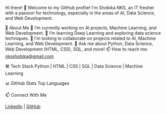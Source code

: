 Hi there! 👋
Welcome to my GitHub profile! I'm Shobika NKS, an IT fresher with a passion for technology, especially in the areas of AI, Data Science, and Web Development.

🚀 About Me
🔭 I’m currently working on AI projects, Machine Learning, and Web Development.
🌱 I’m learning Deep Learning and exploring data science techniques.
👯 I’m looking to collaborate on projects related to AI, Machine Learning, and Web Development.
💬 Ask me about Python, Data Science, Web Development (HTML, CSS), SQL, and more!
📫 How to reach me: nksshobika@gmail.com

🛠️ Tech Stack
Python | HTML | CSS | SQL | Data Science | Machine Learning

📊 GitHub Stats
Top Languages

📫 Connect With Me

[LinkedIn](https://www.linkedin.com/in/shobika-nks-980854223/) | [GitHub](https://github.com/ShobikaNKS)

